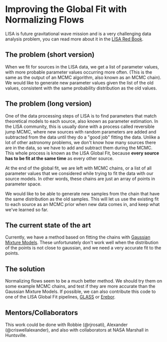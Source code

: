 # Improving the Global Fit with Normalizing Flows

LISA is future gravitational wave mission and is a very challenging data analysis problem, you can read more about it in the [LISA Red Book](https://arxiv.org/abs/2402.07571).

## The problem (short version)
When we fit for sources in the LISA data, we get a list of parameter values, with more probable parameter values occurring more often.
(This is the same as the output of an MCMC algorithm, also known as an MCMC chain).
We would like to generate new parameter values given the list of the old values, consistent with the same probability distribution as the old values.

## The problem (long version)
One of the data processing steps of LISA is to find parameters that match theoretical models to each source, also known as parameter estimation. In the LISA community, this is usually done with a process called reversible jump MCMC, where new sources with random parameters are added and subtracted from the data until they do a "good job" fitting the data. Unlike a lot of other astronomy problems, we don't know how many sources there are in the data, so we have to add and subtract them during the MCMC. This whole process is known as the LISA Global Fit, because **every source has to be fit at the same time** as every other source. 

At the end of the global fit, we are left with MCMC chains, or a list of all parameter values that we considered while trying to fit the data with our source models. In other words, these chains are just an array of points in parameter space.

We would like to be able to generate new samples from the chain that have the same distribution as the old samples.
This will let us use the existing fit to each source as an MCMC prior when new data comes in, and keep what we've learned so far.

## The current state of the art

Currently, we have a method based on fitting the chains with [Gaussian Mixture Models](https://scikit-learn.org/stable/modules/mixture.html).
These unfortunately don't work well when the distribution of the points is not close to gaussian, and we need a very accurate fit to the points.

## The solution

Normalizing flows seem to be a much better method. We should try them on some example MCMC chains, and test if they are more accurate than the Gaussian Mixture Models.
If possible, we can also contribute this code to one of the LISA Global Fit pipelines, [GLASS](https://github.com/lisa-analysis-center/glass) or [Erebor](https://github.com/mikekatz04/LISAanalysistools). 

## Mentors/Collaborators
This work could be done with Robbie (@rjrosati), Alexander (@criswellalexander), and also with collaborators at NASA Marshall in Huntsville.
